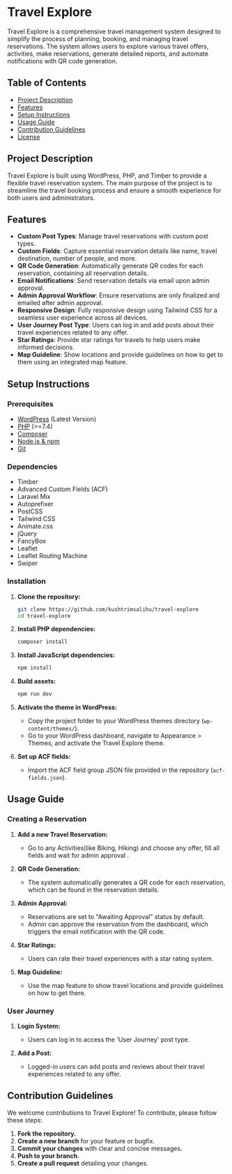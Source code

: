 # Travel Explore

Travel Explore is a comprehensive travel management system designed to simplify the process of planning, booking, and managing travel reservations. The system allows users to explore various travel offers, activities, make reservations, generate detailed reports, and automate notifications with QR code generation.


## Table of Contents

- [Project Description](#project-description)
- [Features](#features)
- [Setup Instructions](#setup-instructions)
- [Usage Guide](#usage-guide)
- [Contribution Guidelines](#contribution-guidelines)
- [License](#license)

## Project Description

Travel Explore is built using WordPress, PHP, and Timber to provide a flexible travel reservation system. The main purpose of the project is to streamline the travel booking process and ensure a smooth experience for both users and administrators.

## Features

- **Custom Post Types**: Manage travel reservations with custom post types.
- **Custom Fields**: Capture essential reservation details like name, travel destination, number of people, and more.
- **QR Code Generation**: Automatically generate QR codes for each reservation, containing all reservation details.
- **Email Notifications**: Send reservation details via email upon admin approval.
- **Admin Approval Workflow**: Ensure reservations are only finalized and emailed after admin approval.
- **Responsive Design**: Fully responsive design using Tailwind CSS for a seamless user experience across all devices.
- **User Journey Post Type**: Users can log in and add posts about their travel experiences related to any offer.
- **Star Ratings**: Provide star ratings for travels to help users make informed decisions.
- **Map Guideline**: Show locations and provide guidelines on how to get to them using an integrated map feature.

## Setup Instructions

### Prerequisites

- [WordPress](https://wordpress.org/download/) (Latest Version)
- [PHP](https://www.php.net/downloads) (>=7.4)
- [Composer](https://getcomposer.org/download/)
- [Node.js & npm](https://nodejs.org/en/download/)
- [Git](https://git-scm.com/downloads)

### Dependencies

- Timber
- Advanced Custom Fields (ACF)
- Laravel Mix
- Autoprefixer
- PostCSS
- Tailwind CSS
- Animate.css
- jQuery
- FancyBox
- Leaflet
- Leaflet Routing Machine
- Swiper

### Installation

1. **Clone the repository:**
    ```bash
    git clone https://github.com/kushtrimsalihu/travel-explore
    cd travel-explore
    ```

2. **Install PHP dependencies:**
    ```bash
    composer install
    ```

3. **Install JavaScript dependencies:**
    ```bash
    npm install
    ```

4. **Build assets:**
    ```bash
    npm run dev
    ```

5. **Activate the theme in WordPress:**
    - Copy the project folder to your WordPress themes directory (`wp-content/themes/`).
    - Go to your WordPress dashboard, navigate to Appearance > Themes, and activate the Travel Explore theme.

6. **Set up ACF fields:**
    - Import the ACF field group JSON file provided in the repository (`acf-fields.json`).

## Usage Guide

### Creating a Reservation

1. **Add a new Travel Reservation:**
    - Go to any Activities(like Biking, Hiking) and choose any offer, fill all fields and wait for admin approval .

2. **QR Code Generation:**
    - The system automatically generates a QR code for each reservation, which can be found in the reservation details.

3. **Admin Approval:**
    - Reservations are set to "Awaiting Approval" status by default.
    - Admin can approve the reservation from the dashboard, which triggers the email notification with the QR code.

4. **Star Ratings:**
    - Users can rate their travel experiences with a star rating system.

5. **Map Guideline:**
    - Use the map feature to show travel locations and provide guidelines on how to get there.

### User Journey

1. **Login System:**
    - Users can log in to access the 'User Journey' post type.

2. **Add a Post:**
    - Logged-in users can add posts and reviews about their travel experiences related to any offer.

## Contribution Guidelines

We welcome contributions to Travel Explore! To contribute, please follow these steps:

1. **Fork the repository.**
2. **Create a new branch** for your feature or bugfix.
3. **Commit your changes** with clear and concise messages.
4. **Push to your branch**.
5. **Create a pull request** detailing your changes.